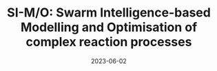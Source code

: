 ---
title: "SI-M/O: Swarm Intelligence-based Modelling and Optimisation of complex reaction processes"
collection: talks
type: "Poster presentation"
effort: "contribution"
permalink: /talks/epic8_min
venue: "8th European Process Intensification Conference"
date: 2023-06-02
location: "Warsaw, Poland"
---